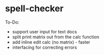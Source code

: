 # spell-checker

To-Do:
- support user input for text docs
- split print matrix out from the calc function
- add inline edit calc (no matrix) - faster
- interfacing for correcting errors
